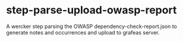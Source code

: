 # step-parse-upload-owasp-report
A wercker step parsing the OWASP dependency-check-report.json to generate notes and occurrences and upload to grafeas server.
